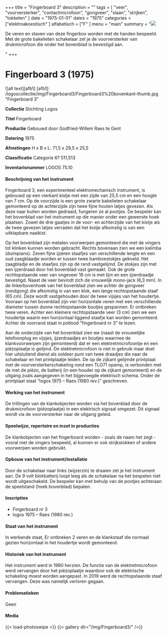 ﻿+++
title = "Fingerboard 3"
description = ""
tags = [ "veer", "voorversterker", "contactmicrofoon", "gongveer", "slaan", "strijken", "tokkelen"
]
date = "1975-01-01"
dates = "1975"
categories = ["elektroakoestisch"
]
alfabetisch = ["F"
]
menu = "main"
summary = "<a href='/logoscollectie/1975/fingerboard3'><img src='/logoscollectie/img/Fingerboard3/Fingerboard3%20bovenkant-thumb.jpg'></a><p>De veren en staven van deze fingerbox worden met de handen bespeeld. Met de grote bakelieten schakelaar zet je de voorversterker van drukmicrofoon die onder het bovenblad is bevestigd aan.</p>"
+++


# Fingerboard 3 (1975)

![alt text][afb1]
[afb1]: /logoscollectie/img/Fingerboard3/Fingerboard3%20bovenkant-thumb.jpg "Fingerboard 3"

**Collectie** 
Stichting Logos

**Titel**
Fingerboard

**Productie**
Gebouwd door Godfried-Willem Raes te Gent

**Datering**
1975

**Afmetingen**
H x B x L: 71,5 x 29,5 x 25,5

**Classificatie**
Categorie 6? 511,513

**Inventarisnummer**
LOGOS 75.10

#### Beschrijving van het instrument
Fingerboard 3, een experimenteel elektromechanisch instrument, is gebouwd op een vierkant kistje met een zijde van 25,5 cm en een hoogte van 7 cm. Op de voorzijde is een grote zwarte bakelieten schakelaar gemonteerd op de achterzijde zijn twee fijne houten latjes gevezen. Als deze naar buiten worden gedraaid, fungeren ze al pootjes. De bespeler kan het bovenblad van het instrument op die manier onder een gewenste hoek plaatsen. Zowel de drie gaatjes in de voor- en achterzijde van het kistje als de twee gevezen latjes verraden dat het kistje afkomstig is van een uitklapbare naaikist.

Op het bovenblad zijn metalen voorwerpen gemonteerd die met de vingers tot klinken kunnen worden gebracht. Rechts bovenaan zien we een kalimba (duimpiano). Zeven fijne ijzeren staafjes van verschillende lengte en een oud zaagblaadje worden er tussen twee bamboestokjes gekneld. Het zaagbladje en de staafjes zijn op de rand vastgelijmd. De stokjes zijn met een ijzerdraad door het bovenblad vast gemaakt. Ook de grote rechtopstaande veer van ongeveer 16 cm is met lijm en een ijzerdraadje bevestigd. Naast de veer bevindt zich de vrouwelijk mono-jack (6,3 mm). In de linkerbovenhoek van het bovenblad zien we achter de gongveer (rondgong) die afkomstig is van een klok, een lange rechtopstaande staaf (65 cm). Deze wordt vastgehouden door de twee vijsjes van het houdertje. Vooraan op het bovenblad zijn vier horizontale veren met een verschillende diameter tussen dunne rechtopstaande boutjes gespannen. Er ontbreken twee veren. Achter een kleinere rechtopstaande veer (3 cm) zien we een houdertje waarin een horizontaal liggend staafje kan worden gemonteerd. Achter de voorrand staat in potlood “fingerboard nr 3” te lezen.

Aan de onderzijde van het bovenblad zien we (naast de vrouwelijke telefoonplug en vijsjes, ijzerdraadjes en boutjes waarmee de klankvoorwerpen zijn gemonteerd) dat er een elektretmicrofoontje en een piëzoplaatje is gelijmd. De elektretmicrofoon is niet in gebruik maar doet hier uitsluitend dienst als soldeer punt van twee draadjes die naar de schakelaar en het printplaatje leiden. De op de zijkant gelijmde printplaat met de voorversterkerschakeling rond een TLO71 opamp, is verbonden met de met de piëzo, de batterij (in een houder op de zijkant gemonteerd) en de uitgang zoals aangegeven in het bijgevoegde elektrisch schema. Onder de printplaat staat “logos 1975 – Raes (1980 rev.)” geschreven. 

#### Werking van het instrument
De trillingen van de klankobjecten worden via het bovenblad door de drukmicrofoon (piëzoplaatje) in een elektrisch signaal omgezet. Dit signaal wordt via de voorversterker naar de uitgang geleid. 

#### Speelwijze, repertoire en inzet in producties
De klankobjecten van het fingerboard worden - zoals de naam het zegt - vooral met de vingers bespeeld, al kunnen er ook strijkstokken of andere voorwerpen worden gebruikt.  

#### Opbouw van het instrument/installatie
Door de schakelaar naar links (wijzerzin) te draaien zet je het instrument aan. De 9 volt blokbatterij loopt leeg als de schakelaar na het bespelen niet wordt uitgeschakeld. De bespeler kan met behulp van de pootjes achteraan de speelstand (hoek bovenblad) bepalen.

#### Inscripties
- Fingerboard nr 3
- logos 1975 – Raes (1980 rev.)

#### Staat van het instrument
In werkende staat, Er ontbreken 2 veren en de klankstaaf die normaal gezien horizontaal in het houdertje wordt gemonteerd. 

#### Historiek van het instrument
Het instrument werd in 1980 herzien. De functie van de elektretmicrofoon werd vervangen door het piëzoplaatje waardoor ook de elektrische schakeling moest worden aangepast. In 2019 werd de rechtopstaande staaf vervangen. Deze was namelijk verloren gegaan. 

#### Problematieken
Geen 

#### Media
{{< load-photoswipe >}}
{{< gallery dir="/img/Fingerboard3/" />}}